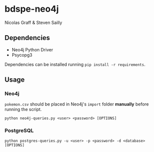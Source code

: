 # bdspe-neo4j

Nicolas Graff & Steven Sailly

## Dependencies

* Neo4j Python Driver
* Psycopg3

Dependencies can be installed running `pip install -r requirements`.

## Usage

### Neo4j

`pokemon.csv` should be placed in Neo4j's `import` folder **manually** before
running the script.

`python neo4j-queries.py <user> <password> [OPTIONS]`

### PostgreSQL

`python postgres-queries.py -u <user> -p <password> -d <database> [OPTIONS]`